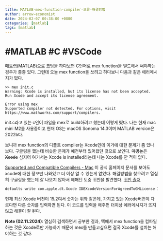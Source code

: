 ```yaml
---
title: MATLAB-mex-function-compiler-오류-해결방법
author: arrow-economist
date: 2024-02-07 00:38:00 +0800
categories: [matlab]
tags: [matlab]
---
```


# #MATLAB #C #VSCode

매트랩(MATLAB)으로 코딩을 하다보면 C언어로 mex function을 빌드해서 써야하는 경우가 종종 있다. 그런데 오늘 mex function을 쓰려고 하다보니 다음과 같은 에러메시지가 떴다.

```
>> mex init.c
Warning: Xcode is installed, but its license has not been accepted. Run Xcode and accept its license agreement.

Error using mex
Supported compiler not detected. For options, visit https://www.mathworks.com/support/compilers.
```

init.c라고 있는 c언어 파일을 mex로 build하려고 했는데 이렇게 떴다. 나는 현재 mac mini M2를 사용중이고 현재 OS는 macOS Sonoma 14.3이며 MATLAB version은 2022b다.

보니까 mex function의 디폴트 compiler는 Xcode인데 이거에 대한 문제가 좀 있나보다. 구글링을 했는데 비슷한 문제가 예전부터 있어왔던 것으로 보인다. ~~악명높은 Xcode~~ 심지어 여기서는 Xcode is installed라는데 나는 Xcode를 깐 적이 없다.

[Supported and Compatible Compilers - Mac](https://www.mathworks.com/support/requirements/supported-compilers-mac.html) 이 공식 홈페이지 문서를 보아도 xcode에 대한 정보만 나와있고 더 이상 알 수 있는게 없었다. 해결방법을 찾으려고 열심히 구글링을 했는데 잘 나오지 않아서 헤매던 도중 귀인을 발견했다. [귀인 출처](https://gist.github.com/martinandersen/1fea529ec04885c63477ccb944394494)

```bash
defaults write com.apple.dt.Xcode IDEXcodeVersionForAgreedToGMLicense 15.2
```

현재 최신 Xcode 버전이 15.2여서 숫자는 위와 같은데, 가지고 있는 Xcode버젼이 다르다면 다른 숫자를 입력하면 된다. 이 코드를 입력을 해주면 더이상 에러메시지가 뜨지 않고 해결이 잘 된다.

**Note (02.11.2024)**: 열심히 검색하면서 공부한 결과, 맥에서 mex function을 컴파일 하는 것은 Xcode로만 가능하기 때문에 mex를 만들고싶으면 결국 Xcode를 설치는 해야하는 것 같다.
